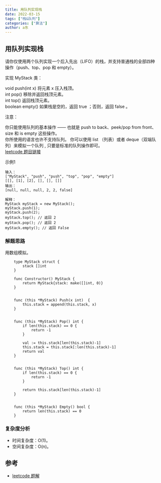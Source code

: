 ```yaml
---
title: 用队列实现栈
date: 2022-03-15
tags: ["栈&队列"]
categories: ["算法"]
author: a东
---
```


##  用队列实现栈
请你仅使用两个队列实现一个后入先出（LIFO）的栈，并支持普通栈的全部四种操作（push、top、pop 和 empty）。

实现 MyStack 类：

void push(int x) 将元素 x 压入栈顶。<br>
int pop() 移除并返回栈顶元素。<br>
int top() 返回栈顶元素。<br>
boolean empty() 如果栈是空的，返回 true ；否则，返回 false 。<br>

注意：<br>

你只能使用队列的基本操作 —— 也就是 push to back、peek/pop from front、size 和 is empty 这些操作。<br>
你所使用的语言也许不支持队列。 你可以使用 list （列表）或者 deque（双端队列）来模拟一个队列 , 只要是标准的队列操作即可。<br>
[leetcode 题目链接](https://leetcode-cn.com/problems/implement-queue-using-stacks/)

示例1
```
输入：
["MyStack", "push", "push", "top", "pop", "empty"]
[[], [1], [2], [], [], []]
输出：
[null, null, null, 2, 2, false]

解释：
MyStack myStack = new MyStack();
myStack.push(1);
myStack.push(2);
myStack.top(); // 返回 2
myStack.pop(); // 返回 2
myStack.empty(); // 返回 False
```
<!-- more -->


### 解题思路
用数组模拟。

```cgo
    type MyStack struct {
        stack []int
    }
    
    func Constructor() MyStack {
        return MyStack{stack: make([]int, 0)}
    }
    
    
    func (this *MyStack) Push(x int)  {
        this.stack = append(this.stack, x)
    }
    
    
    func (this *MyStack) Pop() int {
        if len(this.stack) == 0 {
            return -1
        }
    
        val := this.stack[len(this.stack)-1]
        this.stack = this.stack[:len(this.stack)-1]
        return val
    }
    
    
    func (this *MyStack) Top() int {
        if len(this.stack) == 0 {
            return -1
        }
    
        return this.stack[len(this.stack)-1]
    }
    
    
    func (this *MyStack) Empty() bool {
        return len(this.stack) == 0
    }
```


### 复杂度分析
- 时间复杂度：O(1)。
- 空间复杂度：O(n)。



## 参考
* [leetcode 题解](https://leetcode-cn.com/problems/implement-stack-using-queues/solution/yong-dui-lie-shi-xian-zhan-by-leetcode-solution/)







